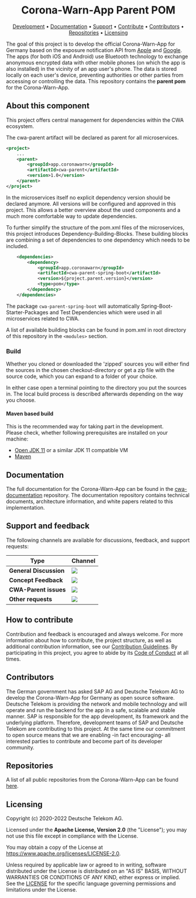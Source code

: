 <h1 align="center">
    Corona-Warn-App Parent POM
</h1>

<p align="center">
  <a href="#development">Development</a> •
  <a href="#documentation">Documentation</a> •
  <a href="#support-and-feedback">Support</a> •
  <a href="#how-to-contribute">Contribute</a> •
  <a href="#contributors">Contributors</a> •
  <a href="#repositories">Repositories</a> •
  <a href="#licensing">Licensing</a>
</p>

The goal of this project is to develop the official Corona-Warn-App for Germany based on the exposure notification API from [Apple](https://www.apple.com/covid19/contacttracing/) and [Google](https://www.google.com/covid19/exposurenotifications/). The apps (for both iOS and Android) use Bluetooth technology to exchange anonymous encrypted data with other mobile phones (on which the app is also installed) in the vicinity of an app user's phone. The data is stored locally on each user's device, preventing authorities or other parties from accessing or controlling the data. This repository contains the **parent pom** for the Corona-Warn-App.

## About this component

This project offers central management for dependencies within the CWA ecosystem.

The cwa-parent artifact will be declared as parent for all microservices.

```xml
<project>
    ...
    <parent>
        <groupId>app.coronawarn</groupId>
        <artifactId>cwa-parent</artifactId>
        <version>1.0</version>
    </parent>
</project>
```

In the microservices itself no explicit dependency version should be declared anymore. All versions will be configured and approved in this project.
This allows a better overview about the used components and a much more comfortable way to update dependencies.

To further simplify the structure of the pom.xml files of the microservices, this project introduces Dependency-Building-Blocks.
These building blocks are combining a set of dependencies to one dependency which needs to be included.

```xml
    <dependencies>
        <dependency>
            <groupId>app.coronawarn</groupId>
            <artifactId>cwa-parent-spring-boot</artifactId>
            <version>${project.parent.version}</version>
            <type>pom</type>
        </dependency>
    </dependencies>
```

The package ```cwa-parent-spring-boot``` will automatically Spring-Boot-Starter-Packages and Test Dependencies which were used in all microservices related to CWA.

A list of available building blocks can be found in pom.xml in root directory of this repository in the ```<modules>``` section.

### Build
Whether you cloned or downloaded the 'zipped' sources you will either find the sources in the chosen checkout-directory or get a zip file with the source code, which you can expand to a folder of your choice.

In either case open a terminal pointing to the directory you put the sources in. The local build process is described afterwards depending on the way you choose.

#### Maven based build
This is the recommended way for taking part in the development.  
Please check, whether following prerequisites are installed on your machine:
- [Open JDK 11](https://openjdk.java.net) or a similar JDK 11 compatible VM  
- [Maven](https://maven.apache.org)

## Documentation  
The full documentation for the Corona-Warn-App can be found in the [cwa-documentation](https://github.com/corona-warn-app/cwa-documentation) repository. The documentation repository contains technical documents, architecture information, and white papers related to this implementation.

## Support and feedback
The following channels are available for discussions, feedback, and support requests:

| Type                   | Channel                                                                                                                                                                                                                                  |
|------------------------|------------------------------------------------------------------------------------------------------------------------------------------------------------------------------------------------------------------------------------------|
| **General Discussion** | <a href="https://github.com/corona-warn-app/cwa-documentation/issues/new/choose" title="General Discussion"><img src="https://img.shields.io/github/issues/corona-warn-app/cwa-documentation/question.svg?style=flat-square"></a> </a>   |
| **Concept Feedback**   | <a href="https://github.com/corona-warn-app/cwa-documentation/issues/new/choose" title="Open Concept Feedback"><img src="https://img.shields.io/github/issues/corona-warn-app/cwa-documentation/architecture.svg?style=flat-square"></a> |
| **CWA-Parent issues**  | <a href="https://github.com/corona-warn-app/cwa-parent/issues" title="Open Issues"><img src="https://img.shields.io/github/issues/corona-warn-app/cwa-parent?style=flat"></a>                                                            |
| **Other requests**     | <a href="mailto:opensource@telekom.de" title="Email CWA Team"><img src="https://img.shields.io/badge/email-CWA%20team-green?logo=mail.ru&style=flat-square&logoColor=white"></a>                                                         |

## How to contribute  
Contribution and feedback is encouraged and always welcome. For more information about how to contribute, the project structure, as well as additional contribution information, see our [Contribution Guidelines](./CONTRIBUTING.md). By participating in this project, you agree to abide by its [Code of Conduct](./CODE_OF_CONDUCT.md) at all times.

## Contributors  
The German government has asked SAP AG and Deutsche Telekom AG to develop the Corona-Warn-App for Germany as open source software. Deutsche Telekom is providing the network and mobile technology and will operate and run the backend for the app in a safe, scalable and stable manner. SAP is responsible for the app development, its framework and the underlying platform. Therefore, development teams of SAP and Deutsche Telekom are contributing to this project. At the same time our commitment to open source means that we are enabling -in fact encouraging- all interested parties to contribute and become part of its developer community.

## Repositories

A list of all public repositories from the Corona-Warn-App can be found [here](https://github.com/corona-warn-app/cwa-documentation/blob/master/README.md#repositories).

## Licensing
Copyright (c) 2020-2022 Deutsche Telekom AG.

Licensed under the **Apache License, Version 2.0** (the "License"); you may not use this file except in compliance with the License.

You may obtain a copy of the License at https://www.apache.org/licenses/LICENSE-2.0.

Unless required by applicable law or agreed to in writing, software distributed under the License is distributed on an "AS IS" BASIS, WITHOUT WARRANTIES OR CONDITIONS OF ANY KIND, either express or implied. See the [LICENSE](./LICENSE) for the specific language governing permissions and limitations under the License.
